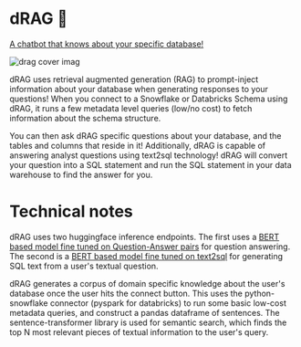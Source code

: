 # dRAG 🐲
[A chatbot that knows about your specific database!](https://datarag.streamlit.app/)

![drag cover imag](https://github.com/ubitquitin/dbrag/assets/14205051/daeb7aca-17bb-42fb-9a73-2ab3c15bfbd4)


dRAG uses retrieval augmented generation (RAG) to prompt-inject information about your database when generating responses to your questions!
When you connect to a Snowflake or Databricks Schema using dRAG, it runs a few metadata level queries (low/no cost) to fetch information about the schema structure.

You can then ask dRAG specific questions about your database, and the tables and columns that reside in it!
Additionally, dRAG is capable of answering analyst questions using text2sql technology! dRAG will convert your question into a SQL statement and run the SQL statement in your data warehouse to find the answer for you.

# Technical notes

dRAG uses two huggingface inference endpoints. The first uses a [BERT based model fine tuned on Question-Answer pairs](https://huggingface.co/deepset/roberta-base-squad2) for question answering. The second is a [BERT based model fine tuned on text2sql](https://huggingface.co/gaussalgo/T5-LM-Large-text2sql-spider) for generating SQL text from a user's textual question.

dRAG generates a corpus of domain specific knowledge about the user's database once the user hits the connect button. This uses the python-snowflake connector (pyspark for databricks) to run some basic low-cost metadata queries, and construct a pandas dataframe of sentences. The sentence-transformer library is used for semantic search, which finds the top N most relevant pieces of textual information to the user's query.
